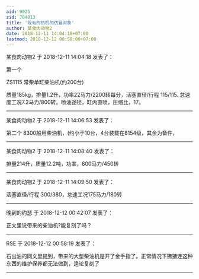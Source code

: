 ```yaml
---
aid: 9025
zid: 784813
title: '现有的热机的仿冒对象'
author: 某食肉动物2
date: 2018-12-11 14:04:18+07:00
lastmod: 2018-12-12 00:58:00+07:00
---
```


某食肉动物2 于 2018-12-11 14:04:18 发表了：

第一个

ZS1115 常柴单缸柴油机(约200台)

质量185kg，排量1.2升，功率22马力/2200转每分，活塞直径/行程 115/115. 怠速度工况7.2马力/800转。喷油途径，缸内直喷，压缩比，17。

---------

某食肉动物2 于 2018-12-11 14:06:53 发表了：

第二个 8300船用柴油机，(约小于10台，4台装载在8154级，其余为备件，

---------

某食肉动物2 于 2018-12-11 14:08:40 发表了：

排量214升，质量12.2吨，功率，600马力/450转

---------

某食肉动物2 于 2018-12-11 14:09:50 发表了：

活塞直径/行程 300/380，怠速工况175马力/180转

---------

晚到的约瑟 于 2018-12-12 00:42:07 发表了：

正文里说带来的柴油机?能复刻了吗？

---------

RSE 于 2018-12-12 00:58:19 发表了：

石出油的同文里提到，带来的大型柴油机是开了金手指了。正常情况下狒狒连这种东西的维护保养都无法做到，遑论复刻了

---------

